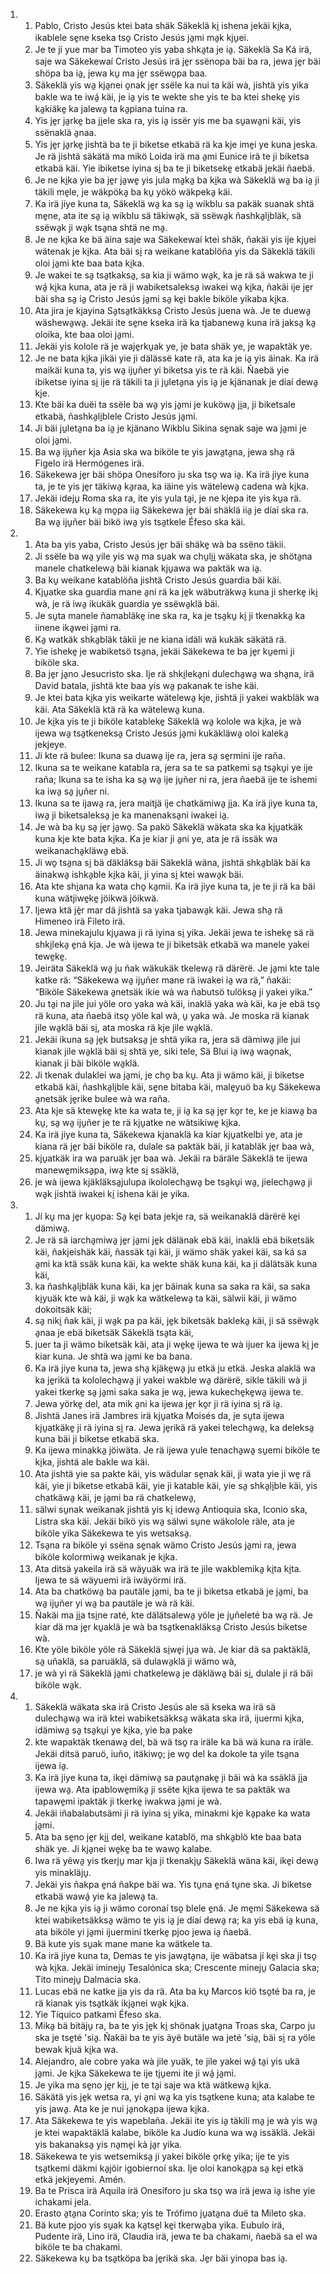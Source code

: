 <ol>
  <li>
    <ol>
      <li>Pablo, Cristo Jesús ktei bata shäk Säkeklä ki̱ ishena jekäi ki̱ka, ikablele se̱ne kseka tso̱ Cristo Jesús ja̱mi ma̱k kju̱ei.</li>
      <li>Je te jí yue mar ba Timoteo yis yaba shka̱ta je ia̱. Säkeklä Sa Ká irä, saje wa Säkekewaí Cristo Jesús irä je̱r ssënopa bäi ba ra, jewa je̱r bäi shöpa ba ia̱, jewa ku̱ ma je̱r ssëwo̱pa baa.</li>
      <li>Säkeklä yis wa̱ kja̱nei o̱nak je̱r ssële ka nui ta käi wà, jishtä yis yika bakle wa te iwá̱ käi, je ia̱ yis te wekte she yis te ba ktei sheke̱ yis ka̱kiäke̱ ka jalewa̱ ta ka̱piana tuina ra.</li>
      <li>Yis je̱r ja̱rke̱ ba ji̱ele ska ra, yis ia̱ issër yis me ba su̱awa̱ni käi, yis ssënaklä a̱naa.</li>
      <li>Yis je̱r ja̱rke̱ jishtä ba te ji biketse etkabä rä ka kje ime̱i ye kuna jeska. Je rä jishtä säkätä ma mikö Loida irä ma a̱mi Eunice irä te ji biketsa etkabä käi. Yie ibiketse iyina si̱ ba te ji biketseke̱ etkabä jekäi ñaebä.</li>
      <li>Je ne ki̱ka yie ba je̱r ja̱we̱ yis jula ma̱ka̱ ba ki̱ka wà Säkeklä wa̱ ba ia̱ ji täkili me̱le, je wäkpöka̱ ba ku̱ yökö wäkpeka̱ käi.</li>
      <li>Ka irä jiye kuna ta, Säkeklä wa̱ ka sa̱ ia̱ wikblu sa pakäk suanak shtä me̱ne, ata ite sa̱ ia̱ wikblu sä täkiwa̱k, sä ssëwa̱k ñashka̱li̱bläk, sä ssëwa̱k ji wa̱k tsa̱na shtä ne ma̱.</li>
      <li>Je ne ki̱ka ke bä äina saje wa Säkekewaí ktei shäk, ñakäi yis ije kju̱ei wätenak je ki̱ka. Ata bäi si̱ ra weikane katablöña yis da Säkeklä täkili oloi ja̱mi kte baa bata ki̱ka.</li>
      <li>Je wakei te sa̱ tsa̱tkaksa̱, sa kia ji wämo wa̱k, ka je rä sä wakwa te ji wá̱ ki̱ka kuna, ata je rä ji wabiketsaleksa̱ iwakei wa̱ ki̱ka, ñakäi ije je̱r bäi sha sa̱ ia̱ Cristo Jesús ja̱mi sa̱ ke̱i bakle biköle yikaba ki̱ka.</li>
      <li>Ata jira je kjayina Sa̱tsa̱tkäkksa̱ Cristo Jesús juena wà. Je te duewa̱ wäshewa̱wa̱. Jekäi ite se̱ne kseka irä ka tjabanewa̱ kuna irä jaksa̱ ka̱ oloika, kte baa oloi ja̱mi.</li>
      <li>Jekäi yis kolole rä je waje̱rku̱ak ye, je bata shäk ye, je wapaktäk ye.</li>
      <li>Je ne bata ki̱ka jikäi yie ji dälässë kate rä, ata ka je ia̱ yis äinak. Ka irä maikäi kuna ta, yis wa̱ iju̱ñer yi biketsa yis te rä käi. Ñaebä yie ibiketse iyina si̱ ije rä täkili ta ji ju̱leta̱na yis ia̱ je kjänanak je díaí dewa̱ kje.</li>
      <li>Kte bäi ka duëi ta ssële ba wa̱ yis ja̱mi je kuköwa̱ ji̱a, ji biketsale etkabä, ñashka̱li̱blele Cristo Jesús ja̱mi.</li>
      <li>Ji bäi ju̱leta̱na ba ia̱ je kjänano Wikblu Sikina se̱nak saje wa ja̱mi je oloi ja̱mi.</li>
      <li>Ba wa̱ iju̱ñer kja Asia ska wa biköle te yis jawa̱ta̱na, jewa sha̱ rä Figelo irä Hermógenes irä.</li>
      <li>Säkekewa je̱r bäi shöpa Onesíforo ju ska tso̱ wa ia̱. Ka irä jiye kuna ta, je te yis je̱r täkiwa̱ ka̱raa, ka iäine yis wätelewa̱ cadena wà ki̱ka.</li>
      <li>Jekäi ideju̱ Roma ska ra, ite yis yula ta̱i, je ne kjepa ite yis ku̱a rä.</li>
      <li>Säkekewa ku̱ ka̱ mo̱pa iia̱ Säkekewa je̱r bäi shäklä iia̱ je díaí ska ra. Ba wa̱ iju̱ñer bäi bikö iwa̱ yis tsa̱tkele Éfeso ska käi.</li>
    </ol>
  </li>
  <li>
    <ol>
      <li>Ata ba yis yaba, Cristo Jesús je̱r bäi shäke̱ wà ba ssëno täkii.</li>
      <li>Ji ssële ba wa̱ yile yis wa̱ ma su̱ak wa chu̱li̱i̱ wäkata ska, je shöta̱na manele chatkelewa̱ bäi kianak kju̱awa wa paktäk wa ia̱.</li>
      <li>Ba ku̱ weikane katablöña jishtä Cristo Jesús guardia bäi käi.</li>
      <li>Kju̱atke ska guardia mane a̱ni rä ka je̱k wäbuträkwa̱ kuna ji sherke̱ iki̱ wà, je rä iwa̱ ikukäk guardia ye ssëwa̱klä bäi.</li>
      <li>Je su̱ta manele ñamabläke̱ ine ska ra, ka je tsa̱ku̱ ki̱ ji tkenakka̱ ka iinene ika̱wei ja̱mi ra.</li>
      <li>Ka̱ watkäk shka̱bläk täkii je ne kiana idäli wä kukäk säkätä rä.</li>
      <li>Yie isheke̱ je wabiketsö tsa̱na, jekäi Säkekewa te ba je̱r ku̱emi ji biköle ska.</li>
      <li>Ba je̱r ja̱no Jesucristo ska. Ije rä shki̱leka̱ni dulecha̱wa̱ wa sha̱na, irä David batala, jishtä kte baa yis wa̱ pakanak te ishe käi.</li>
      <li>Je ktei bata ki̱ka yis weikarte wätelewa̱ kje, jishtä ji yakei wakbläk wa käi. Ata Säkeklä ktä rä ka wätelewa̱ kuna.</li>
      <li>Je ki̱ka yis te ji biköle katableke̱ Säkeklä wa̱ kolole wa ki̱ka, je wà ijewa wa̱ tsa̱tkeneksa̱ Cristo Jesús ja̱mi kukäkläwa̱ oloi kaleka̱ jekjeye.</li>
      <li>Ji kte rä bulee: Ikuna sa duawa̱ ije ra, jera sa̱ se̱rmini ije raña.</li>
      <li>Ikuna sa te weikane katabla ra, jera sa te sa patkemi sa̱ tsa̱ku̱i ye ije raña; Ikuna sa te isha ka sa̱ wa̱ ije ju̱ñer ni ra, jera ñaebä ije te ishemi ka iwa̱ sa̱ ju̱ñer ni.</li>
      <li>Ikuna sa te ijawa̱ ra, jera maitjä ije chatkämiwa̱ ji̱a. Ka irä jiye kuna ta, iwa̱ ji biketsaleksa̱ je ka manenaksa̱ni iwakei ia̱.</li>
      <li>Je wà ba ku̱ sa̱ je̱r ja̱wo̱. Sa pakö Säkeklä wäkata ska ka kju̱atkäk kuna kje kte bata ki̱ka. Ka je kiar ji a̱ni ye, ata je rä issäk wa weikanacha̱kläwa̱ ebä.</li>
      <li>Ji wo̱ tsa̱na si̱ bä däkläksa̱ bäi Säkeklä wäna, jishtä shka̱bläk bäi ka äinakwa̱ ishka̱ble ki̱ka käi, ji yina si̱ ktei wawa̱k bäi.</li>
      <li>Ata kte shi̱ana ka wata cho̱ ka̱mii. Ka irä jiye kuna ta, je te ji rä ka bäi kuna wätjiwe̱ke̱ jöikwä jöikwä.</li>
      <li>Ijewa ktä jè̱r mar dä jishtä sa yaka tjabawa̱k käi. Jewa sha̱ rä Himeneo irä Fileto irä.</li>
      <li>Jewa minekajulu kju̱awa ji rä iyina si̱ yika. Jekäi jewa te isheke̱ sä rä shki̱leka̱ e̱ná kja. Je wà ijewa te ji biketsäk etkabä wa manele yakei tewe̱ke̱.</li>
      <li>Jeiräta Säkeklä wa̱ ju ñak wäkukäk tkelewa̱ rä därërë. Je ja̱mi kte tale katke rä: “Säkekewa wa̱ iju̱ñer mane rä iwakei ia̱ wa rä,” ñakäi: “Biköle Säkekewa a̱netsäk ikie wà wa ñabutsö tulöksa̱ ji yakei yika.”</li>
      <li>Ju ta̱i na jile jui yöle oro yaka wà käi, inaklä yaka wà käi, ka je ebä tso̱ rä kuna, ata ñaebä itso̱ yöle kal wà, u̱ yaka wà. Je moska rä kianak jile wa̱klä bäi si̱, ata moska rä kje jile wa̱klä.</li>
      <li>Jekäi ikuna sa̱ je̱k butsaksa̱ je shtä yika ra, jera sä dämiwa̱ jile jui kianak jile wa̱klä bäi si̱ shtä ye, siki tele, Sä Blui ia̱ iwa̱ wao̱nak, kianak ji bäi biköle wa̱klä.</li>
      <li>Ji tkenak dulaklei wa ja̱mi, je cho̱ ba ku̱. Ata ji wämo käi, ji biketse etkabä käi, ñashka̱li̱ble käi, se̱ne bitaba käi, male̱yuö ba ku̱ Säkekewa a̱netsäk je̱rike bulee wà wa raña.</li>
      <li>Ata kje sä ktewe̱ke̱ kte ka wata te, ji ia̱ ka sa̱ je̱r ko̱r te, ke je kiawa̱ ba ku̱, sa̱ wa̱ iju̱ñer je te rä kju̱atke ne wätsikiwe̱ ki̱ka.</li>
      <li>Ka irä jiye kuna ta, Säkekewa kjanaklä ka kiar kju̱atkelbi ye, ata je kiana rä je̱r bäi biköle ra, dulale sa paktäk bäi, ji katabläk je̱r baa wà,</li>
      <li>kju̱atkäk ira wa paruäk je̱r baa wà. Jekäi ra bäräle Säkeklä te ijewa manewe̱miksa̱pa, iwa̱ kte si̱ ssäklä,</li>
      <li>je wà ijewa kjäkläksa̱julupa ikololecha̱wa̱ be tsa̱ku̱i wa̱, jielecha̱wa̱ ji wa̱k jishtä iwakei ki̱ ishena käi je yika.</li>
    </ol>
  </li>
  <li>
    <ol>
      <li>Jí ku̱ ma je̱r ku̱opa: Sa̱ ke̱i bata jekje ra, sä weikanaklä därërë ke̱i dämiwa̱.</li>
      <li>Je rä sä iarcha̱miwa̱ je̱r ja̱mi je̱k dälänak ebä käi, inaklä ebä biketsäk käi, ñakjeishäk käi, ñassäk ta̱i käi, ji wämo shäk yakei käi, sa ká sa a̱mi ka ktä ssäk kuna käi, ka wekte shäk kuna käi, ka ji dälätsäk kuna käi,</li>
      <li>ka ñashka̱li̱bläk kuna käi, ka je̱r bäinak kuna sa saka ra käi, sa saka ki̱yuäk kte wà käi, ji wa̱k ka wätkelewa̱ ta käi, sälwii käi, ji wämo dokoitsäk käi;</li>
      <li>sa̱ niki̱ ñak käi, ji wa̱k pa pa käi, je̱k biketsäk bakleka̱ käi, ji sä ssëwa̱k a̱naa je ebä biketsäk Säkeklä tsa̱ta käi,</li>
      <li>juer ta ji wämo biketsäk käi, ata ji we̱ke̱ ijewa te wà ijuer ka ijewa ki̱ je kiar kuna. Je shtä wa ja̱mi ke ba bana.</li>
      <li>Ka irä jiye kuna ta, jewa sha̱ kjäke̱wa̱ ju etkä ju etkä. Jeska alaklä wa ka je̱rikä ta kololecha̱wa̱ ji yakei wakble wa̱ därërë, sikle täkili wà ji yakei tkerke̱ sa̱ ja̱mi saka saka je wa̱, jewa kukeche̱ke̱wa̱ ijewa te.</li>
      <li>Jewa yörke̱ del, ata mik a̱ni ka ijewa je̱r ko̱r ji rä iyina si̱ rä ia̱.</li>
      <li>Jishtä Janes irä Jambres irä kju̱atka Moisés da, je su̱ta ijewa kju̱atkäke̱ ji rä iyina si̱ ra. Jewa je̱rikä rä yakei telecha̱wa̱, ka deleksa̱ kuna bäi ji biketse etkabä ska.</li>
      <li>Ka ijewa minakka̱ jöiwäta. Je rä ijewa yule tenacha̱wa̱ su̱emi biköle te ki̱ka, jishtä ale bakle wa käi.</li>
      <li>Ata jishtä yie sa pakte käi, yis wädular se̱nak käi, ji wata yie ji we̱ rä käi, yie ji biketse etkabä käi, yie ji katable käi, yie sa̱ shka̱li̱ble käi, yis chatkäwa̱ käi, je ja̱mi ba rä chatkelewa̱,</li>
      <li>sälwi su̱nak weikanak jishtä yis ki̱ idewa̱ Antioquía ska, Iconio ska, Listra ska käi. Jekäi bikö yis wa̱ sälwi su̱ne wäkolole räle, ata je biköle yika Säkekewa te yis wetsaksa̱.</li>
      <li>Tsa̱na ra biköle yi ssëna se̱nak wämo Cristo Jesús ja̱mi ra, jewa biköle kolormiwa̱ weikanak je ki̱ka.</li>
      <li>Ata ditsä yakeila irä sä wäyuäk wa irä te jile wakblemika̱ ki̱ta ki̱ta. Ijewa te sä wäyuemi irä iwäyörmi irä.</li>
      <li>Ata ba chatköwa̱ ba pautäle ja̱mi, ba te ji biketsa etkabä je ja̱mi, ba wa̱ iju̱ñer yi wa̱ ba pautäle je wà rä käi.</li>
      <li>Ñakäi ma ji̱a tsi̱ne raté, kte dälätsalewa̱ yöle je ju̱ñeleté ba wa̱ rä. Je kiar dä ma je̱r ku̱aklä je wà ba tsa̱tkenakläksa̱ Cristo Jesús biketse wà.</li>
      <li>Kte yöle biköle yöle rä Säkeklä si̱we̱i ju̱a wà. Je kiar dä sa paktäklä, sa̱ uñaklä, sa paruäklä, sä dulawa̱klä ji wämo wà,</li>
      <li>je wà yi rä Säkeklä ja̱mi chatkelewa̱ je däkläwa̱ bäi si̱, dulale ji rä bäi biköle wa̱k.</li>
    </ol>
  </li>
  <li>
    <ol>
      <li>Säkeklä wäkata ska irä Cristo Jesús ale sä kseka wa irä sä dulecha̱wa̱ wa irä ktei wabiketsäkksa̱ wäkata ska irä, ijuermi ki̱ka, idämiwa̱ sa̱ tsa̱ku̱i ye ki̱ka, yie ba pake</li>
      <li>kte wapaktäk tkenawa̱ del, bä wä tso̱ ra iräle ka bä wä kuna ra iräle. Jekäi ditsä paruö, iuño, itäkiwo̱; je wo̱ del ka dokole ta yile tsa̱na ijewa ia̱.</li>
      <li>Ka irä jiye kuna ta, ike̱i dämiwa̱ sa pauta̱nake̱ ji bäi wà ka ssäklä ji̱a ijewa wa̱. Ata ipablowe̱mika̱ ji ssëte ki̱ka ijewa te sa paktäk wa tapawe̱mi ipaktäk ji tkerke̱ iwakwa ja̱mi je wà.</li>
      <li>Jekäi iñabalabutsämi ji rä iyina si̱ yika, minakmi kje ka̱pake ka wata ja̱mi.</li>
      <li>Ata ba se̱no je̱r ki̱i̱ del, weikane katablö, ma shka̱blö kte baa bata shäk ye. Ji kja̱nei we̱ke̱ ba te wawo̱ kalabe.</li>
      <li>Iwa rä yëwa̱ yis tkerju̱ mar kja ji tkenakju̱ Säkeklä wäna käi, ike̱i dewa̱ yis minakläju̱.</li>
      <li>Jekäi yis ñakpa e̱ná ñakpe bäi wa. Yis tu̱na e̱ná tu̱ne ska. Ji biketse etkabä wawá̱ yie ka jalewa̱ ta.</li>
      <li>Je ne ki̱ka yis ia̱ ji wämo coronaí tso̱ blele e̱ná. Je me̱mi Säkekewa sä ktei wabiketsäkksa̱ wämo te yis ia̱ je díaí dewa̱ ra; ka yis ebä ia̱ kuna, ata biköle yi ja̱mi ijuermini tkerke̱ pjoo jewa ia̱ ñaebä.</li>
      <li>Bä kute yis su̱ak mane mane ka wätkele ta.</li>
      <li>Ka irä jiye kuna ta, Demas te yis jawa̱ta̱na, ije wäbatsa jí ke̱i ska ji tso̱ wà ki̱ka. Jekäi imineju̱ Tesalónica ska; Crescente mineju̱ Galacia ska; Tito mineju̱ Dalmacia ska.</li>
      <li>Lucas ebä ne katke ji̱a yis da rä. Ata ba ku̱ Marcos kiö tso̱té ba ra, je rä kianak yis tsa̱tkäk ikja̱nei wa̱k ki̱ka.</li>
      <li>Yie Tíquico patkami Éfeso ska.</li>
      <li>Mika̱ bä bitäju̱ ra, ba te yis je̱k ki̱ shönak ju̱ata̱na Troas ska, Carpo ju ska je tse̱té 'sia̱. Ñakäi ba te yis äyë butäle wa jeté 'sia̱, bäi si̱ ra yöle bewak kjuä ki̱ka wa.</li>
      <li>Alejandro, ale cobre yaka wà jile yuäk, te jile yakei wá̱ ta̱i yis ukä ja̱mi. Je ki̱ka Säkekewa te ije tju̱emi ite ji wá̱ ja̱mi.</li>
      <li>Je yika ma se̱no je̱r ki̱i̱, je te ta̱i saje wa ktä wätkewa̱ ki̱ka.</li>
      <li>Säkätä yis je̱k wetsa ra, yi a̱ni wa̱ ka yis tsa̱tkene kuna; ata kalabe te yis jawa̱. Ata ke je nui ja̱noka̱pa ijewa ki̱ka.</li>
      <li>Ata Säkekewa te yis wapeblaña. Jekäi ite yis ia̱ täkili ma̱ je wà yis wa̱ je ktei wapaktäklä kalabe, biköle ka Judío kuna wa wa̱ issäklä. Jekäi yis bakanaksa̱ yis na̱me̱i kà ja̱r yika.</li>
      <li>Säkekewa te yis wetsemiksa̱ ji yakei biköle o̱rke̱ yika; ije te yis tsa̱tkemi däkmi ka̱jöir igobiernoí ska. Ije oloi kanoka̱pa sa̱ ke̱i etkä etkä jekjeyemi. Amén.</li>
      <li>Ba te Prisca irä Aquila irä Onesíforo ju ska tso̱ wa irä jewa ia̱ ishe yie ichakami jela.</li>
      <li>Erasto a̱ta̱na Corinto ska; yis te Trófimo ju̱ata̱na duë ta Mileto ska.</li>
      <li>Bä kute pjoo yis su̱ak ka ka̱tse̱l ke̱i tkerwa̱ba yika. Eubulo irä, Pudente irä, Lino irä, Claudia irä, jewa te ba chakami, ñaebä sa el wa biköle te ba chakami.</li>
      <li>Säkekewa ku̱ ba tsa̱tköpa ba je̱rikä ska. Je̱r bäi yinopa bas ia̱.</li>
    </ol>
  </li>
</ol>